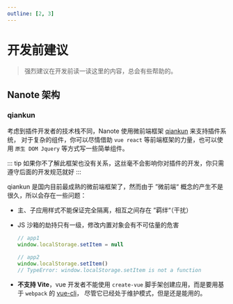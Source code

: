 ```yaml
---
outline: [2, 3]
---
```

# 开发前建议

> 强烈建议在开发前读一读这里的内容，总会有些帮助的。

## Nanote 架构

### qiankun
考虑到插件开发者的技术栈不同，Nanote 使用微前端框架 [qiankun](https://github.com/umijs/qiankun) 来支持插件系统，
对于复杂的组件，你可以尽情借助 `vue react` 等前端框架的力量，也可以使用 `原生 DOM Jquery` 等方式写一些简单组件。

::: tip
如果你不了解此框架也没有关系，这丝毫不会影响你对插件的开发，你只需遵守后面的开发规范就好
:::

qiankun 是国内目前最成熟的微前端框架了，然而由于 ”微前端“ 概念的产生不是很久，所以会存在一些问题：

- 主、子应用样式不能保证完全隔离，相互之间存在 ”羁绊“（干扰）
- JS 沙箱的劫持只有一级，修改内置对象会有不可估量的危害
  ```javascript
  // app1
  window.localStorage.setItem = null

  // app2
  window.localStorage.setItem()
  // TypeError: window.localStorage.setItem is not a function
  ```

- **不支持 Vite**，vue 开发者不能使用 `create-vue` 脚手架创建应用，而是要用基于 `webpack` 的 [vue-cli](https://github.com/vuejs/vue-cli)，
尽管它已经处于维护模式，但是还是能用的。
